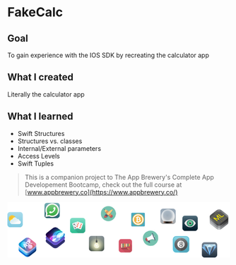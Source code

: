 

# FakeCalc

## Goal

To gain experience with the IOS SDK by recreating the calculator app

## What I created

Literally the calculator app

## What I learned

* Swift Structures
* Structures vs. classes
* Internal/External parameters
* Access Levels
* Swift Tuples


>This is a companion project to The App Brewery's Complete App Developement Bootcamp, check out the full course at [www.appbrewery.co](https://www.appbrewery.co/)

![End Banner](Documentation/readme-end-banner.png)
